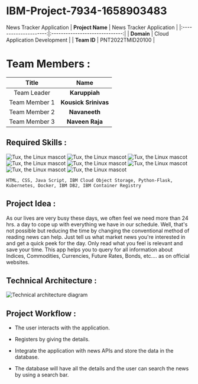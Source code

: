 # IBM-Project-7934-1658903483
News Tracker Application
|      **Project Name**     | News Tracker Application |
|:---------------------:|:------------------------------:|
|         **Domain**        |  Cloud Application Development |
|        **Team ID**        |  PNT2022TMID20100 |

# Team Members :
|   **Title**   |      **Name**     |
|:-----------:|:-----------------:|
| Team Leader   |    **Karuppiah**   |
| Team Member 1 |   **Kousick Srinivas**  |
| Team Member 2 |  **Navaneeth**  |
| Team Member 3 | **Naveen Raja** |


## Required Skills :
 ![Tux, the Linux mascot](https://img.icons8.com/color/48/40C057/html-5--v1.png)   ![Tux, the Linux mascot](https://img.icons8.com/fluency/48/000000/css3.png) ![Tux, the Linux mascot](https://img.icons8.com/fluency/48/000000/javascript.png) ![Tux, the Linux mascot]( https://img.icons8.com/color/48/000000/kubernetes.png) ![Tux, the Linux mascot](https://img.icons8.com/color/48/000000/docker.png)  ![Tux, the Linux mascot](https://img.icons8.com/fluency/48/000000/python.png)  ![Tux, the Linux mascot]( https://img.icons8.com/ios-filled/50/000000/flask.png) ![Tux, the Linux mascot](https://img.icons8.com/nolan/64/ibm.png)

    HTML, CSS, Java Script, IBM Cloud Object Storage, Python-Flask, Kubernetes, Docker, IBM DB2, IBM Container Registry

## Project Idea :
As our lives are very busy these days, we often feel we need more than 24 hrs. a day to cope up with everything we have in our schedule. Well, that's not possible but reducing the time by changing the conventional method of reading news can help. Just tell us what market news you're interested in and get a quick peek for the day. Only read what you feel is relevant and save your time. This app helps you to query for all information about Indices, Commodities, Currencies, Future Rates, Bonds, etc.… as on official websites.

## Technical Architecture :
![Technical architecture diagram](https://lh4.googleusercontent.com/WxV5D1L-EMl3jnFqZS9L9w9oFOkzbID-ACQyYIyzvrAYaUxp-Ry_tbCPd9xG0YKPhV97C3yayncVX49Lnbv9tJE1O7SzpvhWtCADTaikdF-aKo2Ie7JOld9iysZB8R0tzDvUthOx)

## Project Workflow :

 - The user interacts with the application.

 - Registers by giving the details.

 - Integrate the application with news APIs and store the data in the database.

 - The database will have all the details and the user can search the news by using a search bar.
 
